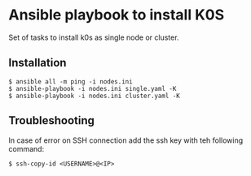 # Ansible playbook to install K0S

Set of tasks to install k0s as single node or cluster.

## Installation
```
$ ansible all -m ping -i nodes.ini
$ ansible-playbook -i nodes.ini single.yaml -K
$ ansible-playbook -i nodes.ini cluster.yaml -K
```

## Troubleshooting
In case of error on SSH connection add the ssh key with teh following command:
```
$ ssh-copy-id <USERNAME>@<IP>
```